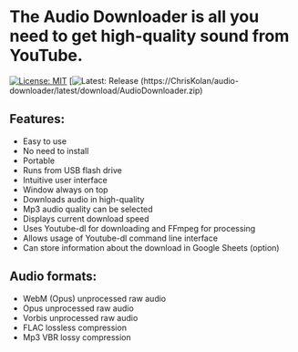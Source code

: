 # The Audio Downloader is all you need to get high-quality sound from YouTube.
[![License: MIT](https://img.shields.io/badge/License-MIT-yellow.svg)](https://opensource.org/licenses/MIT) [![Latest: Release](https://img.shields.io/github/release/ChrisKolan/audio-downloader.svg) (https://ChrisKolan/audio-downloader/latest/download/AudioDownloader.zip)
## Features:
* Easy to use
* No need to install
* Portable
* Runs from USB flash drive
* Intuitive user interface
* Window always on top
* Downloads audio in high-quality
* Mp3 audio quality can be selected
* Displays current download speed
* Uses Youtube-dl for downloading and FFmpeg for processing
* Allows usage of Youtube-dl command line interface
* Can store information about the download in Google Sheets (option)
## Audio formats:
* WebM (Opus) unprocessed raw audio
* Opus unprocessed raw audio
* Vorbis unprocessed raw audio
* FLAC lossless compression
* Mp3 VBR lossy compression
